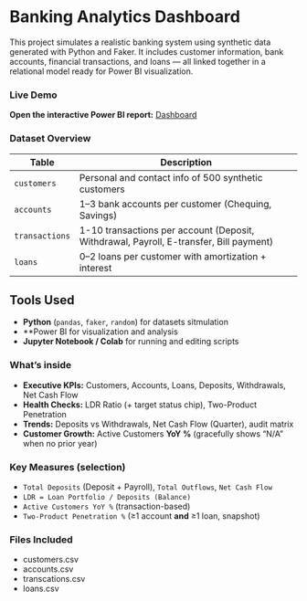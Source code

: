 # Banking Analytics Dashboard

This project simulates a realistic banking system using synthetic data generated with Python and Faker. It includes customer information, bank accounts, financial transactions, and loans — all linked together in a relational model ready for Power BI visualization.

### Live Demo
**Open the interactive Power BI report:** [Dashboard](https://app.powerbi.com/reportEmbed?reportId=3f46ed1f-84f2-467c-bf11-8c3af851cd64&autoAuth=true&ctid=8322cefd-0a4c-4e2c-bde5-b17933e7b00f&actionBarEnabled=true)


### Dataset Overview

| Table         | Description                                                |
|---------------|------------------------------------------------------------|
| `customers`   | Personal and contact info of 500 synthetic customers       |
| `accounts`    | 1–3 bank accounts per customer (Chequing, Savings)         |
| `transactions`| 1-10 transactions per account (Deposit, Withdrawal, Payroll, E-transfer, Bill payment)  |
| `loans`       | 0–2 loans per customer with amortization + interest        |


## Tools Used

- **Python** (`pandas`, `faker`, `random`) for datasets sitmulation
- **Power BI for visualization and analysis
- **Jupyter Notebook / Colab** for running and editing scripts

### What’s inside
- **Executive KPIs:** Customers, Accounts, Loans, Deposits, Withdrawals, Net Cash Flow  
- **Health Checks:** LDR Ratio (+ target status chip), Two-Product Penetration  
- **Trends:** Deposits vs Withdrawals, Net Cash Flow (Quarter), audit matrix  
- **Customer Growth:** Active Customers **YoY %** (gracefully shows “N/A” when no prior year)

### Key Measures (selection)
- `Total Deposits` (Deposit + Payroll), `Total Outflows`, `Net Cash Flow`
- `LDR = Loan Portfolio / Deposits (Balance)`
- `Active Customers YoY %` (transaction-based)
- `Two-Product Penetration %` (≥1 account **and** ≥1 loan, snapshot)


### Files Included
- customers.csv
- accounts.csv
- transcations.csv
- loans.csv


